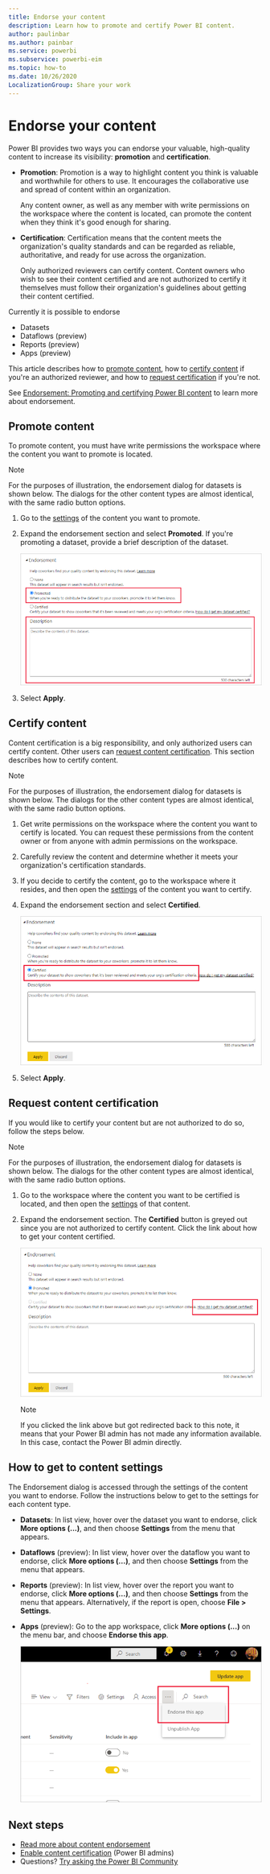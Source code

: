 ```yaml
---
title: Endorse your content
description: Learn how to promote and certify Power BI content.
author: paulinbar
ms.author: painbar
ms.service: powerbi
ms.subservice: powerbi-eim
ms.topic: how-to
ms.date: 10/26/2020
LocalizationGroup: Share your work
---
```

# Endorse your content

Power BI provides two ways you can endorse your valuable, high-quality content to increase its visibility: **promotion** and **certification**.

* **Promotion**: Promotion is a way to highlight content you think is valuable and worthwhile for others to use. It encourages the collaborative use and spread of content within an organization.

    Any content owner, as well as any member with write permissions on the workspace where the content is located, can promote the content when they think it's good enough for sharing.

* **Certification**: Certification means that the content meets the organization's quality standards and can be regarded as reliable, authoritative, and ready for use across the organization.

    Only authorized reviewers can certify content. Content owners who wish to see their content certified and are not authorized to certify it themselves must follow their organization's guidelines about getting their content certified.

Currently it is possible to endorse
* Datasets
* Dataflows (preview)
* Reports (preview)
* Apps (preview)

This article describes how to [promote content](#promote-content), how to [certify content](#certify-content) if you're an authorized reviewer, and how to [request certification](#request-content-certification) if you're not.

See [Endorsement: Promoting and certifying Power BI content](service-endorsement-overview.md) to learn more about endorsement.

## Promote content

To promote content, you must have write permissions the workspace where the content you want to promote is located.

>[!NOTE]
>For the purposes of illustration, the endorsement dialog for datasets is shown below. The dialogs for the other content types are almost identical, with the same radio button options. 

1. Go to the [settings](#how-to-get-to-content-settings) of the content you want to promote.

1. Expand the endorsement section and select **Promoted**. If you're promoting a dataset, provide a brief description of the dataset.

    ![Select Promoted and Apply](media/service-endorse-content/power-bi-promote-content.png)

1. Select **Apply**.

## Certify content

Content certification is a big responsibility, and only authorized users can certify content. Other users can [request content certification](#request-content-certification). This section describes how to certify content.

>[!NOTE]
>For the purposes of illustration, the endorsement dialog for datasets is shown below. The dialogs for the other content types are almost identical, with the same radio button options. 

1. Get write permissions on the workspace where the content you want to certify is located. You can request these permissions from the content owner or from anyone with admin permissions on the workspace.

1. Carefully review the content and determine whether it meets your organization's certification standards.

1. If you decide to certify the content, go to the workspace where it resides, and then open the [settings](#how-to-get-to-content-settings) of the content you want to certify.

1. Expand the endorsement section and select **Certified**. 

    ![Screen shot of certify content button.](media/service-endorse-content/power-bi-certify-content.png)

1. Select **Apply**.

## Request content certification

If you would like to certify your content but are not authorized to do so, follow the steps below.

>[!NOTE]
>For the purposes of illustration, the endorsement dialog for datasets is shown below. The dialogs for the other content types are almost identical, with the same radio button options. 

1. Go to the workspace where the content you want to be certified is located, and then open the [settings](#how-to-get-to-content-settings) of that content.

1. Expand the endorsement section. The **Certified** button is greyed out since you are not authorized to certify content. Click the link about how to get your content certified.

    ![Screenshot of how to request content link.](media/service-endorse-content/power-bi-request-content-certification.png)
    <a name="no-info-redirect"></a>
    >[!NOTE]
    >If you clicked the link above but got redirected back to this note, it means that your Power BI admin has not made any information available. In this case, contact the Power BI admin directly.

## How to get to content settings

The Endorsement dialog is accessed through the settings of the content you want to endorse. Follow the instructions below to get to the settings for each content type.

* **Datasets**: In list view, hover over the dataset you want to endorse, click **More options (...)**, and then choose **Settings** from the menu that appears.
* **Dataflows** (preview): In list view, hover over the dataflow you want to endorse, click **More options (...)**, and then choose **Settings** from the menu that appears.


* **Reports** (preview): In list view, hover over the report you want to endorse, click **More options (...)**, and then choose **Settings** from the menu that appears. Alternatively, if the report is open, choose **File > Settings**.

* **Apps** (preview): Go to the app workspace, click **More options (...)** on the menu bar, and choose **Endorse this app**.

    ![Screenshot of link to app settings.](media/service-endorse-content/power-bi-app-settings.png)

## Next steps

* [Read more about content endorsement](service-endorsement-overview.md)
* [Enable content certification](../admin/service-admin-setup-certification.md) (Power BI admins)
* Questions? [Try asking the Power BI Community](https://community.powerbi.com/)
